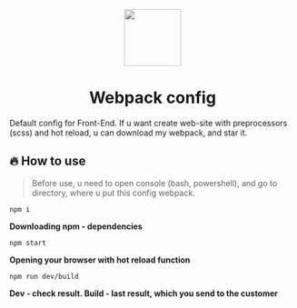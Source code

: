 <p align="center"><img src="https://user-images.githubusercontent.com/83516044/180604128-20292ac0-3558-4b96-81c1-61c59341fa23.png" height="100"/></p>
<h1 align="center">Webpack config</h1>
Default config for Front-End. If u want create web-site with preprocessors (scss) and hot reload, u can download my webpack, and star it.



## 🔥 How to use
>Before use, u need to open console (bash, powershell), and go to directory, where u put this config webpack.
```
npm i
  ```   
**Downloading npm - dependencies**
```
npm start
  ```
**Opening your browser with hot reload function**
```
npm run dev/build
  ```
**Dev - check result. Build - last result, which you send to the customer**
